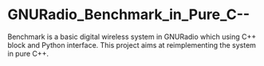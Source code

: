 GNURadio_Benchmark_in_Pure_C--
==============================

Benchmark is a basic digital wireless system in GNURadio which using C++ block and Python interface. This project aims at reimplementing the system in pure C++. 
